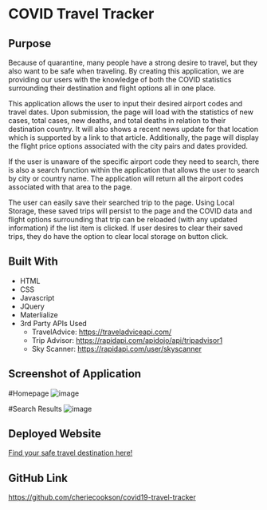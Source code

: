 # COVID Travel Tracker

## Purpose
Because of quarantine, many people have a strong desire to travel, but they also want to be safe when traveling. By creating this application, we are providing our users with the knowledge of both the COVID statistics surrounding their destination and flight options all in one place. 

This application allows the user to input their desired airport codes and travel dates. Upon submission, the page will load with the statistics of new cases, total cases, new deaths, and total deaths in relation to their destination country. It will also shows a recent news update for that location which is supported by a link to that article. Additionally, the page will display the flight price options associated with the city pairs and dates provided. 

If the user is unaware of the specific airport code they need to search, there is also a search function within the application that allows the user to search by city or country name. The application will return all the airport codes associated with that area to the page.

The user can easily save their searched trip to the page. Using Local Storage, these saved trips will persist to the page and the COVID data and flight options surrounding that trip can be reloaded (with any updated information) if the list item is clicked. If user desires to clear their saved trips, they do have the option to clear local storage on button click.


## Built With
* HTML
* CSS
* Javascript
* JQuery
* Materlialize
* 3rd Party APIs Used 
	- TravelAdvice: https://traveladviceapi.com/
	- Trip Advisor: https://rapidapi.com/apidojo/api/tripadvisor1
	- Sky Scanner: https://rapidapi.com/user/skyscanner

## Screenshot of Application

#Homepage
![image](https://user-images.githubusercontent.com/65319429/87256188-1b271880-c456-11ea-91c1-613d9120e472.png)

#Search Results
![image](https://user-images.githubusercontent.com/65319429/87256162-f92d9600-c455-11ea-8bf1-4f54deac1eb8.png)

## Deployed Website
[Find your safe travel destination here!](https://cheriecookson.github.io/covid19-travel-tracker/)

## GitHub Link
https://github.com/cheriecookson/covid19-travel-tracker
